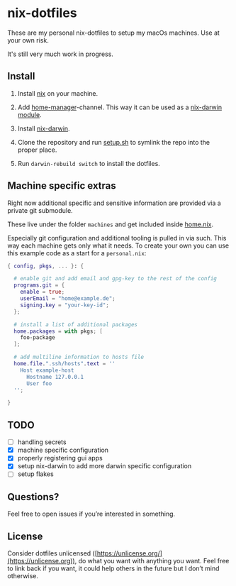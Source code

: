 # nix-dotfiles

These are my personal nix-dotfiles to setup my macOs machines.
Use at your own risk.

It's still very much work in progress.

## Install

1. Install [nix](https://nixos.org/guides/install-nix.html) on your machine.

2. Add [home-manager](https://github.com/nix-community/home-manager)-channel. This way it can be used as a [nix-darwin module](https://nix-community.github.io/home-manager/index.html#sec-install-nix-darwin-module).

3. Install [nix-darwin](https://github.com/LnL7/nix-darwin).

4. Clone the repository and run [setup.sh](./setup.sh) to symlink the repo into the proper place.

5. Run `darwin-rebuild switch` to install the dotfiles.

## Machine specific extras

Right now additional specific and sensitive information are provided via a private git submodule.

These live under the folder `machines` and get included inside [home.nix](./home-manager/home.nix).

Especially git configuration and additional tooling is pulled in via such.
This way each machine gets only what it needs.
To create your own you can use this example code as a start for a `personal.nix`:

```nix
{ config, pkgs, ... }: {

  # enable git and add email and gpg-key to the rest of the config
  programs.git = {
    enable = true;
    userEmail = "home@example.de";
    signing.key = "your-key-id";
  };

  # install a list of additional packages
  home.packages = with pkgs; [
    foo-package
  ];

  # add multiline information to hosts file
  home.file.".ssh/hosts".text = ''
    Host example-host
      Hostname 127.0.0.1
      User foo
  '';

}
```

## TODO

- [ ] handling secrets
- [X] machine specific configuration
- [X] properly registering gui apps
- [X] setup nix-darwin to add more darwin specific configuration
- [ ] setup flakes

## Questions?
Feel free to open issues if you’re interested in something.

## License
Consider dotfiles unlicensed ([https://unlicense.org/](https://unlicense.org)), do what you want with anything you want. Feel free to link back if you want, it could help others in the future but I don’t mind otherwise.
